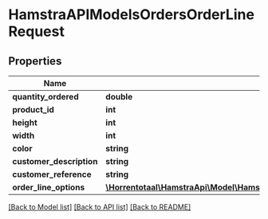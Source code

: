 # HamstraAPIModelsOrdersOrderLineRequest

## Properties
Name | Type | Description | Notes
------------ | ------------- | ------------- | -------------
**quantity_ordered** | **double** |  | 
**product_id** | **int** |  | 
**height** | **int** |  | [optional] 
**width** | **int** |  | [optional] 
**color** | **string** |  | [optional] 
**customer_description** | **string** |  | [optional] 
**customer_reference** | **string** |  | [optional] 
**order_line_options** | [**\Horrentotaal\HamstraApi\Model\HamstraAPIModelsOrdersOrderLineOptionRequest[]**](HamstraAPIModelsOrdersOrderLineOptionRequest.md) |  | [optional] 

[[Back to Model list]](../README.md#documentation-for-models) [[Back to API list]](../README.md#documentation-for-api-endpoints) [[Back to README]](../README.md)


